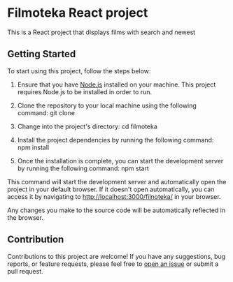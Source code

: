 # Filmoteka React project

This is a React project that displays films with search and newest 

## Getting Started

To start using this project, follow the steps below:

1. Ensure that you have [Node.js](https://nodejs.org) installed on your machine. This project requires Node.js to be installed in order to run.

2. Clone the repository to your local machine using the following command:
git clone <repository-url>

3. Change into the project's directory:
cd filmoteka

4. Install the project dependencies by running the following command:
npm install

5. Once the installation is complete, you can start the development server by running the following command:
npm start

This command will start the development server and automatically open the project in your default browser. If it doesn't open automatically, you can access it by navigating to [http://localhost:3000/filnoteka/](http://localhost:3000/filmoteka/) in your browser.

Any changes you make to the source code will be automatically reflected in the browser.

## Contribution

Contributions to this project are welcome! If you have any suggestions, bug reports, or feature requests, please feel free to [open an issue](https://github.com/LutsiukAndrey/folmoteka/issues) or submit a pull request.
